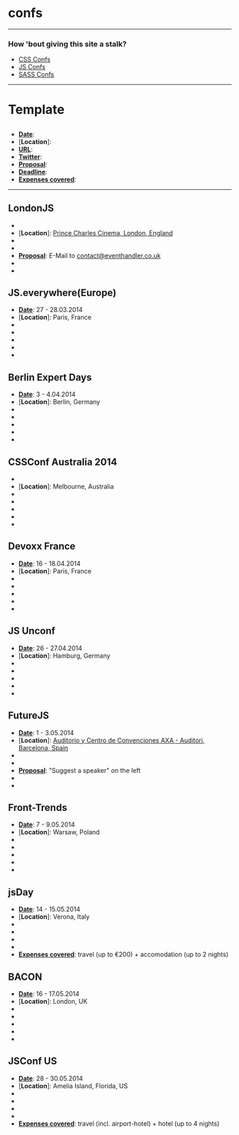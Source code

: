 confs
=====

----------------------------

### How 'bout giving this site a stalk?
 * [CSS Confs](http://lanyrd.com/topics/css/)
 * [JS Confs](http://lanyrd.com/topics/javascript/)
 * [SASS Confs](http://lanyrd.com/topics/sass/)
 
----------------------------
 
# Template
## 
 * [**Date**]: 
 * [**Location**]: 
 * [**URL**]: 
 * [**Twitter**]: 
 * [**Proposal**]: 
 * [**Deadline**]: 
 * [**Expenses covered**]: 


----------------------------


## LondonJS
 * [**Date**]: 13.02.2014
 * [**Location**]: [Prince Charles Cinema, London, England](http://www.princecharlescinema.com)
 * [**URL**]: http://www.londonjsconf.com
 * [**Twitter**]: ?
 * [**Proposal**]: E-Mail to contact@eventhandler.co.uk
 * [**Deadline**]: n/a
 * [**Expenses covered**]: n/a


## JS.everywhere(Europe)
 * [**Date**]: 27 - 28.03.2014
 * [**Location**]: Paris, France
 * [**URL**]: http://jseverywhere.eu/
 * [**Twitter**]: [@jseverywhere](https://twitter.com/jseverywhere/)
 * [**Proposal**]: [form](https://docs.google.com/forms/d/1jUlzfq6tGYMICkkaMHuuGNlEBTRl8uO1_6Uv1tMe40o/viewform)
 * [**Deadline**]: 12.01.2014
 * [**Expenses covered**]: no


## Berlin Expert Days
 * [**Date**]: 3 - 4.04.2014
 * [**Location**]: Berlin, Germany
 * [**URL**]: http://bed-con.org/
 * [**Twitter**]: [@bedcon](https://twitter.com/bedcon)
 * [**Proposal**]: [form](http://bed-con.org/2014/cfp) (English or German)
 * [**Deadline**]: 15.01.2014
 * [**Expenses covered**]: n/a


## CSSConf Australia 2014
 * [**Date**]: 9.04.2014
 * [**Location**]: Melbourne, Australia
 * [**URL**]: http://2014.cssconf.com.au/
 * [**Twitter**]: [@cssconfau](https://twitter.com/cssconfau)
 * [**Proposal**]: SOON
 * [**Deadline**]: n/a
 * [**Expenses covered**]: n/a


## Devoxx France
 * [**Date**]: 16 - 18.04.2014
 * [**Location**]: Paris, France
 * [**URL**]: http://www.devoxx.fr/
 * [**Twitter**]: [@devoxxfr](https://twitter.com/devoxxfr)
 * [**Proposal**]: [CFP](http://cfp.devoxx.fr/) (English or French)
 * [**Deadline**]: 2.02.2014
 * [**Expenses covered**]: no


## JS Unconf
 * [**Date**]: 26 - 27.04.2014
 * [**Location**]: Hamburg, Germany
 * [**URL**]: http://2014.jsunconf.eu/
 * [**Twitter**]: [@jsunconf](https://twitter.com/jsunconf)
 * [**Proposal**]: [form](http://contribs.jsunconf.eu/contribs/add)
 * [**Deadline**]: n/a
 * [**Expenses covered**]: n/a


## FutureJS
 * [**Date**]: 1 - 3.05.2014
 * [**Location**]: [Auditorio y Centro de Convenciones AXA - Auditori, Barcelona, Spain](https://plus.google.com/111070849624290166640/about)
 * [**URL**]: http://futurejs.org
 * [**Twitter**]: [@futurejs](https://twitter.com/futurejs)
 * [**Proposal**]: "Suggest a speaker" on the left
 * [**Deadline**]: n/a
 * [**Expenses covered**]: n/a


## Front-Trends
 * [**Date**]: 7 - 9.05.2014
 * [**Location**]: Warsaw, Poland
 * [**URL**]: http://2014.front-trends.com/
 * [**Twitter**]: [@fronttrends](https://twitter.com/fronttrends)
 * [**Proposal**]: [form](https://docs.google.com/forms/d/17EzSftOMZ1xH9_aLKJG_x5VtGboEuJ55rhM7G_m_KZg/viewform)
 * [**Deadline**]: 31.03.2014
 * [**Expenses covered**]: n/a 


## jsDay
 * [**Date**]: 14 - 15.05.2014
 * [**Location**]: Verona, Italy
 * [**URL**]: http://2014.jsday.it/
 * [**Twitter**]: [@jsconfit](https://twitter.com/jsconfit)
 * [**Proposal**]: [form](http://2014.jsday.it/call-for-papers/)
 * [**Deadline**]: 28.02.2014
 * [**Expenses covered**]: travel (up to €200) + accomodation (up to 2 nights)

 
## BACON
 * [**Date**]: 16 - 17.05.2014
 * [**Location**]: London, UK
 * [**URL**]: http://devslovebacon.com/
 * [**Twitter**]: [@DevsLoveBacon](https://twitter.com/DevsLoveBacon)
 * [**Proposal**]: [form](http://devslovebacon.com/conferences/bacon-2014/submissions/new)
 * [**Deadline**]: 16.01.2014
 * [**Expenses covered**]: n/a


## JSConf US
 * [**Date**]: 28 - 30.05.2014
 * [**Location**]: Amelia Island, Florida, US
 * [**URL**]: http://2014.jsconf.us/
 * [**Twitter**]: [@jsconf](https://twitter.com/jsconf)
 * [**Proposal**]: [form](https://docs.google.com/spreadsheet/viewform?formkey=dG5rWWZSNDA1SWMtbWxncUZoYmN2VWc6MA)
 * [**Deadline**]: 10.01.2014
 * [**Expenses covered**]: travel (incl. airport-hotel) + hotel (up to 4 nights)
